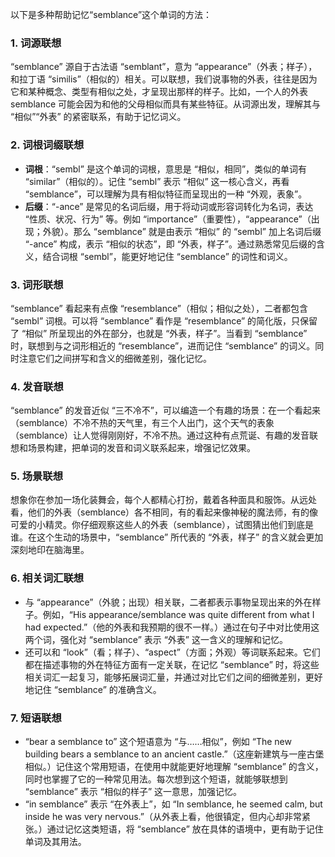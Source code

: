 以下是多种帮助记忆“semblance”这个单词的方法：

### 1. 词源联想
 “semblance” 源自于古法语 “semblant”，意为 “appearance”（外表；样子），和拉丁语 “similis”（相似的）相关。可以联想，我们说事物的外表，往往是因为它和某种概念、类型有相似之处，才呈现出那样的样子。比如，一个人的外表 semblance 可能会因为和他的父母相似而具有某些特征。从词源出发，理解其与 “相似”“外表” 的紧密联系，有助于记忆词义。 

### 2. 词根词缀联想
 - **词根**：“sembl” 是这个单词的词根，意思是 “相似，相同”，类似的单词有 “similar”（相似的）。记住 “sembl” 表示 “相似” 这一核心含义，再看 “semblance”，可以理解为具有相似特征而呈现出的一种 “外观，表象”。
 - **后缀**：“-ance” 是常见的名词后缀，用于将动词或形容词转化为名词，表达 “性质、状况、行为” 等。例如 “importance”（重要性），“appearance”（出现；外貌）。那么 “semblance” 就是由表示 “相似” 的 “sembl” 加上名词后缀 “-ance” 构成，表示 “相似的状态”，即 “外表，样子”。通过熟悉常见后缀的含义，结合词根 “sembl”，能更好地记住 “semblance” 的词性和词义。 

### 3. 词形联想
 “semblance” 看起来有点像 “resemblance”（相似；相似之处），二者都包含 “sembl” 词根。可以将 “semblance” 看作是 “resemblance” 的简化版，只保留了 “相似” 所呈现出的外在部分，也就是 “外表，样子”。当看到 “semblance” 时，联想到与之词形相近的 “resemblance”，进而记住 “semblance” 的词义。同时注意它们之间拼写和含义的细微差别，强化记忆。 

### 4. 发音联想
 “semblance” 的发音近似 “三不冷不”，可以编造一个有趣的场景：在一个看起来（semblance）不冷不热的天气里，有三个人出门，这个天气的表象（semblance）让人觉得刚刚好，不冷不热。通过这种有点荒诞、有趣的发音联想和场景构建，把单词的发音和词义联系起来，增强记忆效果。 

### 5. 场景联想
想象你在参加一场化装舞会，每个人都精心打扮，戴着各种面具和服饰。从远处看，他们的外表（semblance）各不相同，有的看起来像神秘的魔法师，有的像可爱的小精灵。你仔细观察这些人的外表（semblance），试图猜出他们到底是谁。在这个生动的场景中，“semblance” 所代表的 “外表，样子” 的含义就会更加深刻地印在脑海里。 

### 6. 相关词汇联想
 - 与 “appearance”（外貌；出现）相关联，二者都表示事物呈现出来的外在样子。例如，“His appearance/semblance was quite different from what I had expected.”（他的外表和我预期的很不一样。）通过在句子中对比使用这两个词，强化对 “semblance” 表示 “外表” 这一含义的理解和记忆。
 - 还可以和 “look”（看；样子）、“aspect”（方面；外观）等词联系起来。它们都在描述事物的外在特征方面有一定关联，在记忆 “semblance” 时，将这些相关词汇一起复习，能够拓展词汇量，并通过对比它们之间的细微差别，更好地记住 “semblance” 的准确含义。 

### 7. 短语联想
 - “bear a semblance to” 这个短语意为 “与……相似”，例如 “The new building bears a semblance to an ancient castle.”（这座新建筑与一座古堡相似。）记住这个常用短语，在使用中就能更好地理解 “semblance” 的含义，同时也掌握了它的一种常见用法。每次想到这个短语，就能够联想到 “semblance” 表示 “相似的样子” 这一意思，加强记忆。 
 - “in semblance” 表示 “在外表上”，如 “In semblance, he seemed calm, but inside he was very nervous.”（从外表上看，他很镇定，但内心却非常紧张。）通过记忆这类短语，将 “semblance” 放在具体的语境中，更有助于记住单词及其用法。 